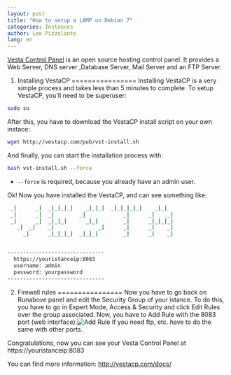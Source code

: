 ```yaml
---
layout: post
title: "How to setup a LAMP on Debian 7"
categories: Instances
author: Leo Pizzolante
lang: en
---
```

[Vesta Control Panel](http://vestacp.com/) is an open source hosting control panel. It provides a Web Server, DNS server
,Database Server, Mail Server and an FTP Server.

1. Installing VestaCP
================
Installing VestaCP is a very simple process and takes less than 5 minutes to complete. To setup VestaCP, you'll need to be superuser:

```bash
sudo su
```

After this, you have to download the VestaCP install script on your own instace:

```bash
wget http://vestacp.com/pub/vst-install.sh
```

And finally, you can start the installation process with: 

```bash
bash vst-install.sh --force
```
* `--force` is required, because you already have an admin user.

Ok! Now you have installed the VestaCP, and can see something like:

```bash
 _|      _|  _|_|_|_|    _|_|_|  _|_|_|_|_|    _|_|   
 _|      _|  _|        _|            _|      _|    _| 
 _|      _|  _|_|_|      _|_|        _|      _|_|_|_| 
   _|  _|    _|              _|      _|      _|    _| 
     _|      _|_|_|_|  _|_|_|        _|      _|    _| 


-------------------------------
  https://youristanceip:8083
  username: admin
  password: yourpassword
-------------------------------

```


2. Firewall rules
================
Now you have to go back on Runabove panel and edit the Security Group of your istance.
To do this, you have to go in Expert Mode, Access & Security and click Edit Rules over the group associated.
Now, you have to Add Rule with the 8083 port (web interface)
![Add Rule](/kb/images/2014-20-26-how-to-setup-a-lamp-on-debian-7/rule_port_ingress.png)
If you need ftp, etc. have to do the same with other ports.

Congratulations, now you can see your Vesta Control Panel at https://youristanceip:8083

You can find more information: http://vestacp.com/docs/